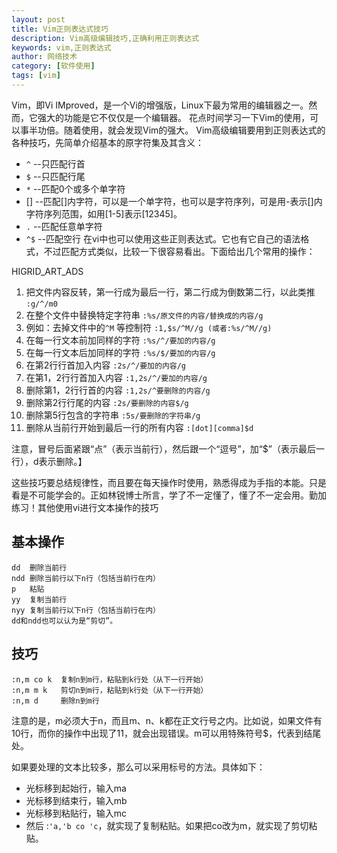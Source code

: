 ```yaml
---
layout: post
title: Vim正则表达式技巧
description: Vim高级编辑技巧,正确利用正则表达式
keywords: vim,正则表达式 
author: 网络技术
category: [软件使用] 
tags: [vim]
---
```


Vim，即Vi IMproved，是一个Vi的增强版，Linux下最为常用的编辑器之一。然而，它强大的功能是它不仅仅是一个编辑器。
花点时间学习一下Vim的使用，可以事半功倍。随着使用，就会发现Vim的强大。
Vim高级编辑要用到正则表达式的各种技巧，先简单介绍基本的原字符集及其含义：
 
- `^` --只匹配行首
- `$` --只匹配行尾
- `*` --匹配0个或多个单字符
- []  --匹配[]内字符，可以是一个单字符，也可以是字符序列，可是用-表示[]内字符序列范围，如用[1-5]表示[12345]。
- `.` --匹配任意单字符
- `^$` --匹配空行
    在vi中也可以使用这些正则表达式。它也有它自己的语法格式，不过匹配方式类似，比较一下很容易看出。下面给出几个常用的操作：

HIGRID_ART_ADS

1. 把文件内容反转，第一行成为最后一行，第二行成为倒数第二行，以此类推 `:g/^/m0`
1. 在整个文件中替换特定字符串 `:%s/原文件的内容/替换成的内容/g`
1. 例如：去掉文件中的`^M` 等控制符 `:1,$s/^M//g (或者:%s/^M//g)`
1. 在每一行文本前加同样的字符 `:%s/^/要加的内容/g`
1. 在每一行文本后加同样的字符 `:%s/$/要加的内容/g`
1. 在第2行行首加入内容 `:2s/^/要加的内容/g`
1. 在第1，2行行首加入内容 `:1,2s/^/要加的内容/g`
1. 删除第1，2行行首的内容 `:1,2s/^要删除的内容/g`
1. 删除第2行行尾的内容 `:2s/要删除的内容$/g`
1. 删除第5行包含的字符串 `:5s/要删除的字符串/g`
1. 删除从当前行开始到最后一行的所有内容 `:[dot][comma]$d`

注意，冒号后面紧跟“点”（表示当前行），然后跟一个“逗号”，加“$”（表示最后一行），d表示删除。】

这些技巧要总结规律性，而且要在每天操作时使用，熟悉得成为手指的本能。只是看是不可能学会的。正如林锐博士所言，学了不一定懂了，懂了不一定会用。勤加练习！其他使用vi进行文本操作的技巧
 
## 基本操作
 
    dd  删除当前行
    ndd 删除当前行以下n行（包括当前行在内）
    p   粘贴
    yy  复制当前行
    nyy 复制当前行以下n行（包括当前行在内）
    dd和ndd也可以认为是“剪切”。
 
## 技巧
 
    :n,m co k  复制n到m行，粘贴到k行处（从下一行开始）
    :n,m m k   剪切n到m行，粘贴到k行处（从下一行开始）
    :n,m d     删除n到m行
 
注意的是，m必须大于n，而且m、n、k都在正文行号之内。比如说，如果文件有10行，而你的操作中出现了11，就会出现错误。m可以用特殊符号$，代表到结尾处。
 
如果要处理的文本比较多，那么可以采用标号的方法。具体如下：
 
- 光标移到起始行，输入ma
- 光标移到结束行，输入mb
- 光标移到粘贴行，输入mc
- 然后 :`'a,'b co 'c`，就实现了复制粘贴。如果把co改为m，就实现了剪切粘贴。
